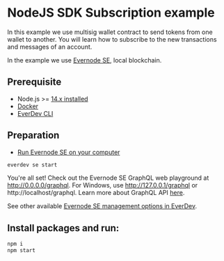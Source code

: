 # NodeJS SDK Subscription example

In this example we use multisig wallet contract to send tokens from one wallet to another. You will learn how to subscribe to the new transactions and messages of an account.

In the example we use [Evernode SE](https://docs.everos.dev/evernode-platform/products/simple-emulator-se), local blockchain.

## Prerequisite

* Node.js >= [14.x installed](https://nodejs.org)
* [Docker](https://docs.docker.com/desktop/#download-and-install)
* [EverDev CLI](https://docs.everos.dev/everdev/)


## Preparation

* [Run Evernode SE on your computer](https://docs.everos.dev/everdev/command-line-interface/evernode-platform-startup-edition-se)

```sh
everdev se start
```

You're all set! Check out the Evernode SE GraphQL web playground at http://0.0.0.0/graphql. For Windows, use http://127.0.0.1/graphql or http://localhost/graphql. Learn more about GraphQL API [here](https://docs.everos.dev/ever-platform/reference/graphql-api).

See other available [Evernode SE management options in EverDev](https://docs.everos.dev/everdev/command-line-interface/evernode-platform-startup-edition-se).

## Install packages and run:

```sh
npm i
npm start
```
